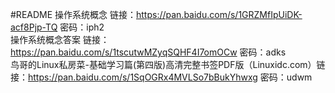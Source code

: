 #README
操作系统概念        链接：https://pan.baidu.com/s/1GRZMfIpUiDK-acf8Pjp-TQ 密码：iph2</br>
操作系统概念答案  链接：https://pan.baidu.com/s/1tscutwMZyqSQHF4I7omOCw 密码：adks</br>
鸟哥的Linux私房菜-基础学习篇(第四版)高清完整书签PDF版（Linuxidc.com）链接：https://pan.baidu.com/s/1SqOGRx4MVLSo7bBukYhwxg 密码：udwm</br>
